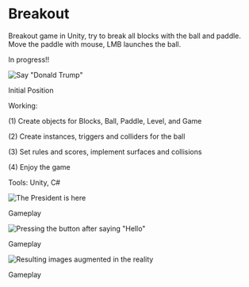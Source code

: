 # Breakout

Breakout game in Unity, try to break all blocks with the ball and paddle. Move the paddle with mouse, LMB launches the ball.

In progress!!

![Say "Donald Trump"](https://github.com/adityaiiitv/Breakout/blob/master/Pictures/Screenshot%20(38).png)

Initial Position


Working:

(1) Create objects for Blocks, Ball, Paddle, Level, and Game

(2) Create instances, triggers and colliders for the ball

(3) Set rules and scores, implement surfaces and collisions

(4) Enjoy the game

Tools: Unity, C#



![The President is here](https://github.com/adityaiiitv/Breakout/blob/master/Pictures/Screenshot%20(41).png)

Gameplay


![Pressing the button after saying "Hello"](https://github.com/adityaiiitv/Breakout/blob/master/Pictures/Screenshot%20(45).png)

Gameplay

![Resulting images augmented in the reality](https://github.com/adityaiiitv/Breakout/blob/master/Pictures/Screenshot%20(46).png)

Gameplay
